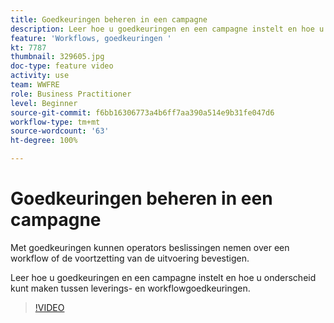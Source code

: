 ```yaml
---
title: Goedkeuringen beheren in een campagne
description: Leer hoe u goedkeuringen en een campagne instelt en hoe u onderscheid kunt maken tussen leverings- en workflowgoedkeuringen.
feature: 'Workflows, goedkeuringen '
kt: 7787
thumbnail: 329605.jpg
doc-type: feature video
activity: use
team: WWFRE
role: Business Practitioner
level: Beginner
source-git-commit: f6bb16306773a4b6ff7aa390a514e9b31fe047d6
workflow-type: tm+mt
source-wordcount: '63'
ht-degree: 100%

---
```



# Goedkeuringen beheren in een campagne

Met goedkeuringen kunnen operators beslissingen nemen over een workflow of de voortzetting van de uitvoering bevestigen.

Leer hoe u goedkeuringen en een campagne instelt en hoe u onderscheid kunt maken tussen leverings- en workflowgoedkeuringen.

>[!VIDEO](https://video.tv.adobe.com/v/329605?quality=12)
